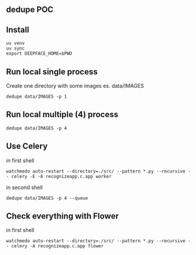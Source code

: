 dedupe POC
----------

## Install

    uv venv
    uv sync
    export DEEPFACE_HOME=$PWD


## Run local single process

Create one directory with some images es. data/IMAGES

    dedupe data/IMAGES -p 1


## Run local multiple (4) process

    dedupe data/IMAGES -p 4


## Use Celery

in first shell

    watchmedo auto-restart --directory=./src/ --pattern *.py --recursive -- celery -E -A recognizeapp.c.app worker

in second shell

    dedupe data/IMAGES -p 4 --queue


## Check everything with Flower

in first shell

    watchmedo auto-restart --directory=./src/ --pattern *.py --recursive -- celery -A recognizeapp.c.app flower
